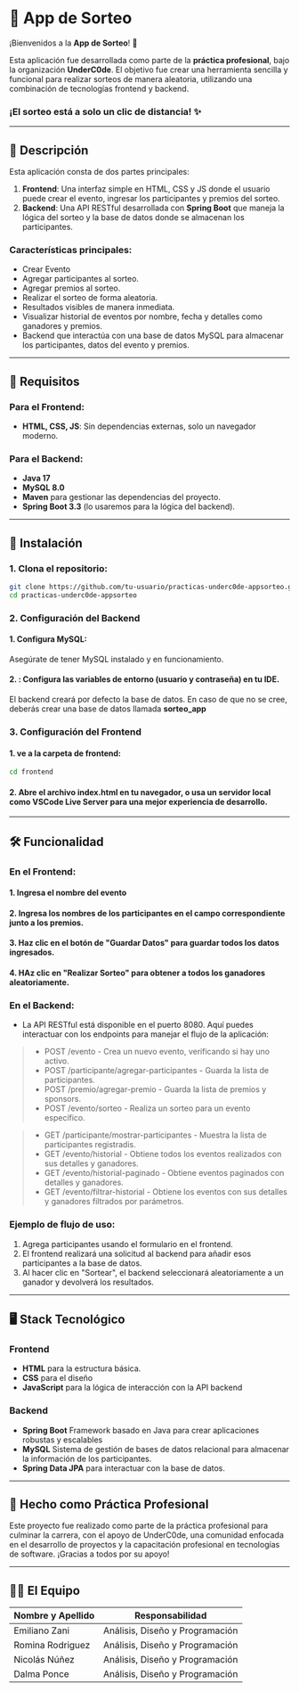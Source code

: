 <p align="center">
  <h1>🎉 App de Sorteo</h1>
</p>

¡Bienvenidos a la **App de Sorteo**! 🎲

Esta aplicación fue desarrollada como parte de la **práctica profesional**, bajo la organización **UnderC0de**. El objetivo fue crear una herramienta sencilla y funcional para realizar sorteos de manera aleatoria, utilizando una combinación de tecnologías frontend y backend.

### **¡El sorteo está a solo un clic de distancia!** ✨

---

## 📜 Descripción

Esta aplicación consta de dos partes principales:

1. **Frontend**: Una interfaz simple en HTML, CSS y JS donde el usuario puede crear el evento, ingresar los participantes y premios del sorteo.
2. **Backend**: Una API RESTful desarrollada con **Spring Boot** que maneja la lógica del sorteo y la base de datos donde se almacenan los participantes.

### Características principales:

- Crear Evento
- Agregar participantes al sorteo.
- Agregar premios al sorteo.
- Realizar el sorteo de forma aleatoria.
- Resultados visibles de manera inmediata.
- Visualizar historial de eventos por nombre, fecha y detalles como ganadores y premios.
- Backend que interactúa con una base de datos MySQL para almacenar los participantes, datos del evento y premios.

---

## 🔧 Requisitos

### Para el Frontend:

- **HTML, CSS, JS**: Sin dependencias externas, solo un navegador moderno.

### Para el Backend:

- **Java 17**
- **MySQL 8.0**
- **Maven** para gestionar las dependencias del proyecto.
- **Spring Boot 3.3** (lo usaremos para la lógica del backend).

---

## 🚀 Instalación

### 1. Clona el repositorio:

```bash
git clone https://github.com/tu-usuario/practicas-underc0de-appsorteo.git
cd practicas-underc0de-appsorteo
```

### 2. Configuración del Backend
####  1. Configura MySQL:

Asegúrate de tener MySQL instalado y en funcionamiento.

####  2. : Configura las variables de entorno (usuario y contraseña) en tu IDE. 
El backend creará por defecto la base de datos. En caso de que no se cree, deberás crear una base de datos llamada **sorteo_app**


### 3. Configuración del Frontend
#### 1. ve a la carpeta de frontend:

```bash
cd frontend
```

#### 2. Abre el archivo index.html en tu navegador, o usa un servidor local como VSCode Live Server para una mejor experiencia de desarrollo.

---

## 🛠️ Funcionalidad

### En el Frontend:
#### 1. Ingresa el nombre del evento
#### 2. Ingresa los nombres de los participantes en el campo correspondiente junto a los premios.
#### 3. Haz clic en el botón de "Guardar Datos" para guardar todos los datos ingresados.
#### 4. HAz clic en "Realizar Sorteo" para obtener a todos los ganadores aleatoriamente. 

### En el Backend:
- La API RESTful está disponible en el puerto 8080. Aquí puedes interactuar con los endpoints para manejar el flujo de la aplicación:
> - POST /evento - Crea un nuevo evento, verificando si hay uno activo.
> - POST /participante/agregar-participantes - Guarda la lista de participantes.
> - POST /premio/agregar-premio - Guarda la lista de premios y sponsors.
> - POST /evento/sorteo - Realiza un sorteo para un evento específico.

> - GET /participante/mostrar-participantes - Muestra la lista de participantes registradis. 
> - GET /evento/historial - Obtiene todos los eventos realizados con sus detalles y ganadores.
> - GET /evento/historial-paginado - Obtiene eventos paginados con detalles y ganadores.
> - GET /evento/filtrar-historial - Obtiene los eventos con sus detalles y ganadores filtrados por parámetros. 

### Ejemplo de flujo de uso:
1. Agrega participantes usando el formulario en el frontend.
2. El frontend realizará una solicitud al backend para añadir esos participantes a la base de datos.
3. Al hacer clic en "Sortear", el backend seleccionará aleatoriamente a un ganador y devolverá los resultados.

---

## 🖥️ Stack Tecnológico
### Frontend
- **HTML** para la estructura básica.
- **CSS** para el diseño
- **JavaScript** para la lógica de interacción con la API backend

### Backend
- **Spring Boot** Framework basado en Java para crear aplicaciones robustas y escalables
- **MySQL** Sistema de gestión de bases de datos relacional para almacenar la información de los participantes.
- **Spring Data JPA** para interactuar con la base de datos.

---

## 💼 Hecho como Práctica Profesional
Este proyecto fue realizado como parte de la práctica profesional para culminar la carrera, con el apoyo de UnderC0de, una comunidad enfocada en el desarrollo de proyectos y la capacitación profesional en tecnologías de software. ¡Gracias a todos por su apoyo!

---

## 👨‍💻 El Equipo
|  Nombre y Apellido  |  Responsabilidad     |
| -------------------  | :----------: |
| Emiliano Zani | Análisis, Diseño y Programación |
| Romina Rodriguez | Análisis, Diseño y Programación |
| Nicolás Núñez | Análisis, Diseño y Programación |
| Dalma Ponce | Análisis, Diseño y Programación |

